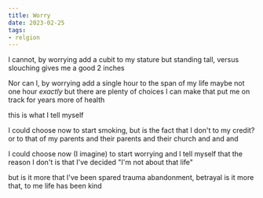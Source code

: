 ```yaml
---
title: Worry
date: 2023-02-25
tags:
- relgion
---
```

I cannot, by worrying
add a cubit to my stature
but standing tall, versus slouching
gives me a good 2 inches
<!-- more -->

Nor can I, by worrying
add a single hour to the span of my life
maybe not one hour *exactly*
but there are plenty of choices I can make
that put me on track
for years more of health

this is what
I tell myself

I could choose now
to start smoking, but
is the fact that I don't
to my credit?
or to that of my parents
and their parents
and their church
and and and

I could choose now
(I imagine)
to start worrying
and I tell myself
that the reason I don't
is that I've decided
"I'm not about that life"

but is it more
that I've been spared trauma
abandonment, betrayal
is it more that, to me
life has been kind